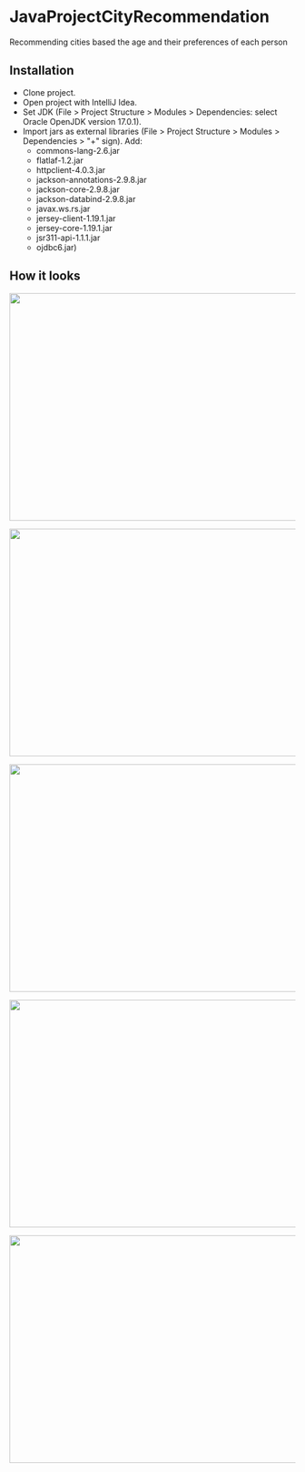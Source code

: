 # JavaProjectCityRecommendation

Recommending cities based the age and their preferences of each person

## Installation

- Clone project.
- Open project with IntelliJ Idea.
- Set JDK (File > Project Structure > Modules > Dependencies: select Oracle OpenJDK version 17.0.1).
- Import jars as external libraries (File > Project Structure > Modules > Dependencies > "+" sign). Add: 
  - commons-lang-2.6.jar
  - flatlaf-1.2.jar
  - httpclient-4.0.3.jar
  - jackson-annotations-2.9.8.jar
  - jackson-core-2.9.8.jar
  - jackson-databind-2.9.8.jar
  - javax.ws.rs.jar
  - jersey-client-1.19.1.jar
  - jersey-core-1.19.1.jar
  - jsr311-api-1.1.1.jar
  - ojdbc6.jar)

## How it looks
<img src="https://github.com/kitsakisGk/CityRecommendationJavaProject/assets/57558604/469734cf-1229-48de-b2f6-ce1d07de9a39
" width="700" height="400" />

<img src="https://github.com/kitsakisGk/CityRecommendationJavaProject/assets/57558604/fe863d65-1349-43dc-97de-188a6419a62e)
" width="700" height="400" />

<img src="https://github.com/kitsakisGk/CityRecommendationJavaProject/assets/57558604/a320d829-5525-4d4a-b36e-e8b8eb814307)
" width="700" height="400" />

<img src="https://github.com/kitsakisGk/CityRecommendationJavaProject/assets/57558604/307f42f9-a29f-4fc3-9056-d9521238d162
" width="700" height="400" />

<img src="https://github.com/kitsakisGk/CityRecommendationJavaProject/assets/57558604/09a08db3-c667-44f3-9acf-e2d94b6a8f22
" width="700" height="400" />
